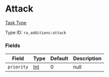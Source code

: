 # Attack
[Task Type](../task_types.md)

Type ID: `ra_additions:attack`
### Fields
Field | Type | Default | Description
------|------|---------|-------------
`priority` | [Int](../data_types/int.md) | 0 | null

